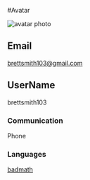

  #Avatar

  ![avatar photo](https://avatars1.githubusercontent.com/u/57337218?v=4)

  ## Email
  brettsmith103@gmail.com


  ## UserName
  brettsmith103 


  ### Communication  
  Phone 


  ### Languages
  


  [badmath](https://img.shields.io/github/languages/top/nielsenjared/badmath)

  